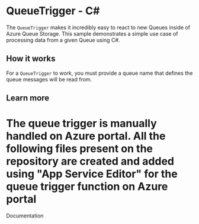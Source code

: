 # QueueTrigger - C<span>#</span>

The `QueueTrigger` makes it incredibly easy to react to new Queues inside of Azure Queue Storage. This sample demonstrates a simple use case of processing data from a given Queue using C#.

## How it works

For a `QueueTrigger` to work, you must provide a queue name that defines the queue messages will be read from.

## Learn more

# The queue trigger is manually handled on Azure portal. All the following files present on the repository are created and added using "App Service Editor" for the queue trigger function on Azure portal

<TODO> Documentation